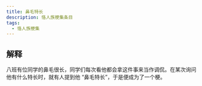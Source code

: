 ```yaml
---
title: 鼻毛特长
description: 恪人族梗集条目
tags:
  - 恪人族梗集
---
```


## 解释

八班有位同学的鼻毛很长，同学们每次看他都会拿这件事来当作调侃。在某次询问他有什么特长时，就有人提到他 “鼻毛特长”，于是便成为了一个梗。
